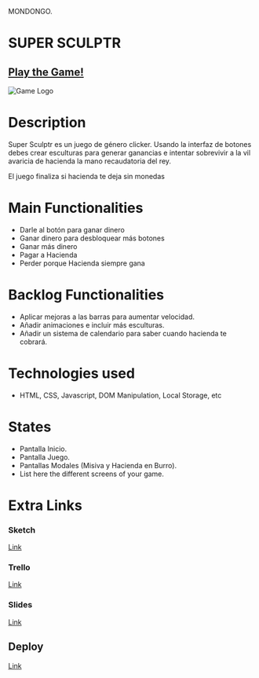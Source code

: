 MONDONGO.

# SUPER SCULPTR

## [Play the Game!](https://valveider-x.github.io/Super-Sculptr/)

![Game Logo](https://i.ibb.co/pnmnJcK/Logo.png)


# Description

Super Sculptr es un juego de género clicker.
Usando la interfaz de botones debes crear esculturas para generar ganancias e intentar sobrevivir a la vil avaricia de hacienda la mano recaudatoria del rey.

El juego finaliza si hacienda te deja sin monedas


# Main Functionalities

- Darle al botón para ganar dinero
- Ganar dinero para desbloquear más botones
- Ganar más dinero
- Pagar a Hacienda
- Perder porque Hacienda siempre gana

# Backlog Functionalities

- Aplicar mejoras a las barras para aumentar velocidad.
- Añadir animaciones e incluir más esculturas.
- Añadir un sistema de calendario para saber cuando hacienda te cobrará.

# Technologies used

- HTML, CSS, Javascript, DOM Manipulation, Local Storage, etc

# States

- Pantalla Inicio.
- Pantalla Juego.
- Pantallas Modales (Misiva y Hacienda en Burro).
- List here the different screens of your game.


# Extra Links 

### Sketch
[Link](https://excalidraw.com/#json=2W63vCGT0GMA4jJsS8gkb,fIAszxjNp-iTDRy0uXqFMg)

### Trello
[Link](https://trello.com/b/ps3D3UtC/super-sculptr)

### Slides
[Link](https://www.canva.com/design/DAGDgMN1me4/VTqh46HkwXM6qrqgqcAVdQ/edit?utm_content=DAGDgMN1me4&utm_campaign=designshare&utm_medium=link2&utm_source=sharebutton)

## Deploy
[Link](https://valveider-x.github.io/Super-Sculptr/)